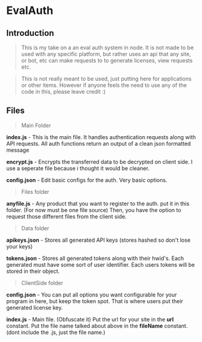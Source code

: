 # EvalAuth

## Introduction

> This is my take on a an eval auth system in node. It is not made to be used with any specific platform, but rather uses an api that any site, or bot, etc can make requests to to generate licenses, view requests etc.

> This is not really meant to be used, just putting here for applications or other items. However if anyone feels the need to use any of the code in this, please leave credit :)

## Files
> Main Folder 

**index.js** - This is the main file. It handles authentication requests along with API requests. All auth functions return an output of a clean json formatted message

**encrypt.js** - Encrypts the transferred data to be decrypted on client side. I use a seperate file because i thought it would be cleaner.

**config.json** - Edit basic configs for the auth. Very basic options. 

> Files folder

**anyfile.js** - Any product that you want to register to the auth. put it in this folder. (For now must be one file source) Then, you have the option to request those different files from the client side. 

> Data folder

**apikeys.json** - Stores all generated API keys (stores hashed so don't lose your keys)

**tokens.json** - Stores all generated tokens along with their hwid's. Each generated must have some sort of user identifier. Each users tokens will be stored in their object. 

> ClientSide folder

**config.json** - You can put all options you want configurable for your program in here, but keep the token spot. That is where users put their generated license key. 

**index.js** - Main file. (Obfuscate it) Put the url for your site in the **url** constant. Put the file name talked about above in the **fileName** constant. (dont include the .js, just the file name.)
